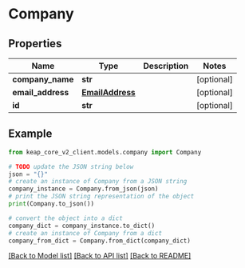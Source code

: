 # Company


## Properties

Name | Type | Description | Notes
------------ | ------------- | ------------- | -------------
**company_name** | **str** |  | [optional] 
**email_address** | [**EmailAddress**](EmailAddress.md) |  | [optional] 
**id** | **str** |  | [optional] 

## Example

```python
from keap_core_v2_client.models.company import Company

# TODO update the JSON string below
json = "{}"
# create an instance of Company from a JSON string
company_instance = Company.from_json(json)
# print the JSON string representation of the object
print(Company.to_json())

# convert the object into a dict
company_dict = company_instance.to_dict()
# create an instance of Company from a dict
company_from_dict = Company.from_dict(company_dict)
```
[[Back to Model list]](../README.md#documentation-for-models) [[Back to API list]](../README.md#documentation-for-api-endpoints) [[Back to README]](../README.md)


